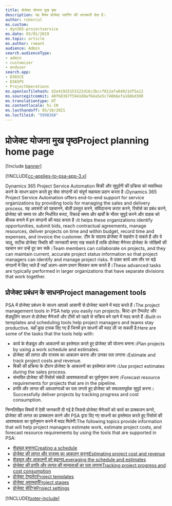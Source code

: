 ```yaml
---
title: प्रोजेक्ट योजना मुख पृष्ठ
description: यह विषय प्रोजेक्ट प्लानिंग की जानकारी देता है।
author: ruhercul
ms.custom:
- dyn365-projectservice
ms.date: 03/01/2019
ms.topic: article
ms.author: rumant
audience: Admin
search.audienceType:
- admin
- customizer
- enduser
search.app:
- D365CE
- D365PS
- ProjectOperations
ms.openlocfilehash: d2e41925153122d16c3bccf812afa84921df5a12
ms.sourcegitcommit: 40f68387f594180af64a5e5c748b6efa188bd300
ms.translationtype: HT
ms.contentlocale: hi-IN
ms.lasthandoff: 05/10/2021
ms.locfileid: "5998368"
---
```

# <a name="project-planning-home-page"></a><span data-ttu-id="70c5b-103">प्रोजेक्ट योजना मुख पृष्ठ</span><span class="sxs-lookup"><span data-stu-id="70c5b-103">Project planning home page</span></span>

[!include [banner](../includes/psa-now-project-operations.md)]

[!INCLUDE[cc-applies-to-psa-app-3.x](../includes/cc-applies-to-psa-app-3x.md)]

<span data-ttu-id="70c5b-104">Dynamics 365 Project Service Automation बिक्री और सुपुर्दगी की प्रक्रिया को व्यवस्थित करने के साधन प्रदान करते हुए सेवा संगठनों को संपूर्ण सहायता प्रदान करता है।</span><span class="sxs-lookup"><span data-stu-id="70c5b-104">Dynamics 365 Project Service Automation offers end-to-end support for service organizations by providing tools for managing the sales and delivery process.</span></span> <span data-ttu-id="70c5b-105">यह अवसरों को पहचानने, बोली प्रस्तुत करने, संविदाजन्य करार करने, रिसोर्स का प्रबंध करने, प्रोजेक्ट को समय पर और निर्धारित बजट, रिकार्ड समय और खर्चों के भीतर सुपुर्द करने और ग्राहक को बीजक बनाने में इन संगठनों की मदद करता है।</span><span class="sxs-lookup"><span data-stu-id="70c5b-105">It helps these organizations identify opportunities, submit bids, reach contractual agreements, manage resources, deliver projects on time and within budget, record time and expenses, and invoice the customer.</span></span> <span data-ttu-id="70c5b-106">टीम के सदस्य प्रोजेक्ट में सहयोग दे सकते हैं और वे चालू, सटीक प्रोजेक्ट स्थिति की जानकारी बनाए रख सकते हैं ताकि प्रोजेक्ट मैनेजर प्रोजेक्ट के जोखिमों की पहचान कर उन्हें दूर कर सकें।</span><span class="sxs-lookup"><span data-stu-id="70c5b-106">Team members can collaborate on projects, and they can maintain current, accurate project status information so that project managers can identify and manage project risks.</span></span> <span data-ttu-id="70c5b-107">ये उन्नत कार्य आम तौर पर बड़े संगठनों में किए जाते हैं जहाँ अलग-अलग प्रभाग मिलकर काम करते हैं।</span><span class="sxs-lookup"><span data-stu-id="70c5b-107">These advanced tasks are typically performed in larger organizations that have separate divisions that work together.</span></span>

## <a name="project-management-tools"></a><span data-ttu-id="70c5b-108">प्रोजेक्ट प्रबंधन के साधन</span><span class="sxs-lookup"><span data-stu-id="70c5b-108">Project management tools</span></span>

<span data-ttu-id="70c5b-109">PSA में प्रोजेक्ट प्रबंधन के साधन आपको आसानी से प्रोजेक्ट चलाने में मदद करते हैं।</span><span class="sxs-lookup"><span data-stu-id="70c5b-109">The project management tools in PSA help you easily run projects.</span></span> <span data-ttu-id="70c5b-110">बिल्ट-इन टैम्पलेट और शेड्यूलिंग साधन से प्रोजेक्ट मैनेजरों और टीमों को पहले से सक्रिय बने रहने में मदद करते हैं।</span><span class="sxs-lookup"><span data-stu-id="70c5b-110">Built-in templates and scheduling tools help project managers and teams stay productive.</span></span> <span data-ttu-id="70c5b-111">यहाँ कुछ टास्क दिए गए हैं जिनमें इन साधनों की मदद ली जा सकती है:</span><span class="sxs-lookup"><span data-stu-id="70c5b-111">Here are some of the tasks that the tools help with:</span></span>

- <span data-ttu-id="70c5b-112">कार्य के शेड्यूल और आकलनों का इस्तेमाल करते हुए प्रोजेक्ट की योजना बनाना।</span><span class="sxs-lookup"><span data-stu-id="70c5b-112">Plan projects by using a work schedule and estimates.</span></span>
- <span data-ttu-id="70c5b-113">प्रोजेक्ट की लागत और राजस्व का आकलन करना और उनका पता लगाना।</span><span class="sxs-lookup"><span data-stu-id="70c5b-113">Estimate and track project costs and revenue.</span></span>
- <span data-ttu-id="70c5b-114">बिक्री की प्रक्रिया के दौरान प्रोजेक्ट के आकलनों का इस्तेमाल करना।</span><span class="sxs-lookup"><span data-stu-id="70c5b-114">Use project estimates during the sales process.</span></span>
- <span data-ttu-id="70c5b-115">संभावित प्रोजेक्ट की रिसोर्स संबंधी आवश्यकताओं का पूर्वानुमान करना।</span><span class="sxs-lookup"><span data-stu-id="70c5b-115">Forecast resource requirements for projects that are in the pipeline.</span></span>
- <span data-ttu-id="70c5b-116">प्रगति और लागत की अवधारणाओं का पता लगाते हुए प्रोजेक्ट को सफलतापूर्वक सुपुर्द करना।</span><span class="sxs-lookup"><span data-stu-id="70c5b-116">Successfully deliver projects by tracking progress and cost consumption.</span></span>

<span data-ttu-id="70c5b-117">निम्नलिखित विषयों में ऐसी जानकारी दी गई है जिससे प्रोजेक्ट मैनेजरों को कार्य का प्राक्कलन कनरे, प्रोजेक्ट की लागत का प्राक्कलन करने और PSA द्वारा दिए गए साधनों का इस्तेमाल करते हुए रिसोर्स की आवश्यकता का पूर्वानुमान करने में मदद मिलेगी:</span><span class="sxs-lookup"><span data-stu-id="70c5b-117">The following topics provide information that will help project managers estimate work, estimate project costs, and forecast resource requirements by using the tools that are supported in PSA:</span></span>

- [<span data-ttu-id="70c5b-118">शेड्यूल बनाना</span><span class="sxs-lookup"><span data-stu-id="70c5b-118">Creating a schedule</span></span>](project-creating.md)
- [<span data-ttu-id="70c5b-119">प्रोजेक्ट की लागत और राजस्व का आकलन करना</span><span class="sxs-lookup"><span data-stu-id="70c5b-119">Estimating project cost and revenue</span></span>](project-estimating.md)
- [<span data-ttu-id="70c5b-120">शेड्यूल और आकलनों को बढ़ाना</span><span class="sxs-lookup"><span data-stu-id="70c5b-120">Leveraging the schedule and estimates</span></span>](project-leveraging.md)
- [<span data-ttu-id="70c5b-121">प्रोजेक्ट की प्रगति और लागत की मान्यताओं का पता लगाना</span><span class="sxs-lookup"><span data-stu-id="70c5b-121">Tracking project progress and cost consumption</span></span>](project-tracking.md)
- [<span data-ttu-id="70c5b-122">प्रोजेक्ट टेम्पलेट</span><span class="sxs-lookup"><span data-stu-id="70c5b-122">Project templates</span></span>](project-templates.md)
- [<span data-ttu-id="70c5b-123">प्रोजेक्ट अवस्थाएँ</span><span class="sxs-lookup"><span data-stu-id="70c5b-123">Project stages</span></span>](project-stages.md)
- [<span data-ttu-id="70c5b-124">प्रोजेक्ट सेटिंग्‍स</span><span class="sxs-lookup"><span data-stu-id="70c5b-124">Project settings</span></span>](project-settings.md)


[!INCLUDE[footer-include](../includes/footer-banner.md)]